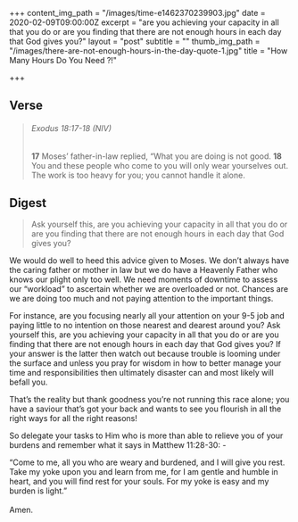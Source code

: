+++
content_img_path = "/images/time-e1462370239903.jpg"
date = 2020-02-09T09:00:00Z
excerpt = "are you achieving your capacity in all that you do or are you finding that there are not enough hours in each day that God gives you?"
layout = "post"
subtitle = ""
thumb_img_path = "/images/there-are-not-enough-hours-in-the-day-quote-1.jpg"
title = "How Many Hours Do You Need ?!"

+++
## Verse

> ###### Exodus 18:17-18 (NIV)
>
> **17** Moses’ father-in-law replied, “What you are doing is not good. **18** You and these people who come to you will only wear yourselves out. The work is too heavy for you; you cannot handle it alone.

## Digest

> Ask yourself this, are you achieving your capacity in all that you do or are you finding that there are not enough hours in each day that God gives you?

We would do well to heed this advice given to Moses. We don’t always have the caring father or mother in law but we do have a Heavenly Father who knows our plight only too well. We need moments of downtime to assess our “workload” to ascertain whether we are overloaded or not. Chances are we are doing too much and not paying attention to the important things.  
  
For instance, are you focusing nearly all your attention on your 9-5 job and paying little to no intention on those nearest and dearest around you? Ask yourself this, are you achieving your capacity in all that you do or are you finding that there are not enough hours in each day that God gives you? If your answer is the latter then watch out because trouble is looming under the surface and unless you pray for wisdom in how to better manage your time and responsibilities then ultimately disaster can and most likely will befall you.  
  
That’s the reality but thank goodness you’re not running this race alone; you have a saviour that’s got your back and wants to see you flourish in all the right ways for all the right reasons!  
  
So delegate your tasks to Him who is more than able to relieve you of your burdens and remember what it says in Matthew 11:28-30: -  
  
“Come to me, all you who are weary and burdened, and I will give you rest. Take my yoke upon you and learn from me, for I am gentle and humble in heart, and you will find rest for your souls. For my yoke is easy and my burden is light.”  
‭‭  
Amen.